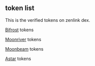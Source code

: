 ## token list

This is the verified tokens on zenlink dex.


[Bifrost](https://github.com/zenlinkpro/token-list/blob/main/tokens/bifrost.json) tokens

[Moonriver](https://github.com/zenlinkpro/token-list/blob/main/tokens/moonriver.json) tokens

[Moonbeam](https://github.com/zenlinkpro/token-list/blob/main/tokens/moonbeam.json) tokens

[Astar](https://github.com/zenlinkpro/token-list/blob/main/tokens/astar.json) tokens

